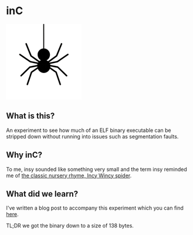 # inC
![icon](inC-small.png)

## What is this?
An experiment to see how much of an ELF binary executable can be stripped down without running into issues such as segmentation faults.

## Why inC?
To me, insy sounded like something very small and the term insy reminded me of [the classic nursery rhyme, Incy Wincy spider](https://wordsforlife.org.uk/activities/incy-wincy-spider/).

## What did we learn?
I've written a blog post to accompany this experiment which you can find [here](https://debugpin.io/posts/shrinking-binaries/).

TL;DR we got the binary down to a size of 138 bytes.
